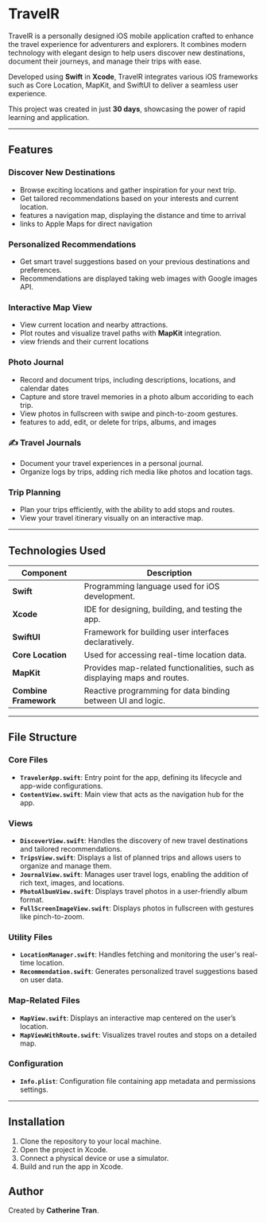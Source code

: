 
# TravelR

TravelR is a personally designed iOS mobile application crafted to enhance the travel experience for adventurers and explorers. It combines modern technology with elegant design to help users discover new destinations, document their journeys, and manage their trips with ease.

Developed using **Swift** in **Xcode**, TravelR integrates various iOS frameworks such as Core Location, MapKit, and SwiftUI to deliver a seamless user experience.

This project was created in just **30 days**, showcasing the power of rapid learning and application.

---

## Features

### **Discover New Destinations**
- Browse exciting locations and gather inspiration for your next trip.
- Get tailored recommendations based on your interests and current location.
- features a navigation map, displaying the distance and time to arrival
- links to Apple Maps for direct navigation

### **Personalized Recommendations**
- Get smart travel suggestions based on your previous destinations and preferences.
- Recommendations are displayed taking web images with Google images API.

### **Interactive Map View**
- View current location and nearby attractions.
- Plot routes and visualize travel paths with **MapKit** integration.
- view friends and their current locations

### **Photo Journal**
- Record and document trips, including descriptions, locations, and calendar dates
- Capture and store travel memories in a photo album accoriding to each trip.
- View photos in fullscreen with swipe and pinch-to-zoom gestures.
- features to add, edit, or delete for trips, albums, and images

### ✍️ **Travel Journals**
- Document your travel experiences in a personal journal.
- Organize logs by trips, adding rich media like photos and location tags.

### **Trip Planning**
- Plan your trips efficiently, with the ability to add stops and routes.
- View your travel itinerary visually on an interactive map.

---

## Technologies Used

| Component            | Description                                                                           |
|----------------------|---------------------------------------------------------------------------------------|
| **Swift**            | Programming language used for iOS development.                                       |
| **Xcode**            | IDE for designing, building, and testing the app.                                    |
| **SwiftUI**          | Framework for building user interfaces declaratively.                                |
| **Core Location**    | Used for accessing real-time location data.                                          |
| **MapKit**           | Provides map-related functionalities, such as displaying maps and routes.            |
| **Combine Framework**| Reactive programming for data binding between UI and logic.                          |

---

## File Structure

### Core Files

- **`TravelerApp.swift`**: Entry point for the app, defining its lifecycle and app-wide configurations.
- **`ContentView.swift`**: Main view that acts as the navigation hub for the app.

### Views

- **`DiscoverView.swift`**: Handles the discovery of new travel destinations and tailored recommendations.
- **`TripsView.swift`**: Displays a list of planned trips and allows users to organize and manage them.
- **`JournalView.swift`**: Manages user travel logs, enabling the addition of rich text, images, and locations.
- **`PhotoAlbumView.swift`**: Displays travel photos in a user-friendly album format.
- **`FullScreenImageView.swift`**: Displays photos in fullscreen with gestures like pinch-to-zoom.

### Utility Files

- **`LocationManager.swift`**: Handles fetching and monitoring the user's real-time location.
- **`Recommendation.swift`**: Generates personalized travel suggestions based on user data.

### Map-Related Files

- **`MapView.swift`**: Displays an interactive map centered on the user’s location.
- **`MapViewWithRoute.swift`**: Visualizes travel routes and stops on a detailed map.

### Configuration

- **`Info.plist`**: Configuration file containing app metadata and permissions settings.

---

## Installation

1. Clone the repository to your local machine.
2. Open the project in Xcode.
3. Connect a physical device or use a simulator.
4. Build and run the app in Xcode.

## Author

Created by **Catherine Tran**.
